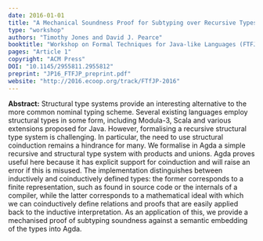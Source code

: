 ```yaml
---
date: 2016-01-01
title: "A Mechanical Soundness Proof for Subtyping over Recursive Types"
type: "workshop"
authors: "Timothy Jones and David J. Pearce"
booktitle: "Workshop on Formal Techniques for Java-like Languages (FTFJP)"
pages: "Article 1"
copyright: "ACM Press"
DOI: "10.1145/2955811.2955812"
preprint: "JP16_FTFJP_preprint.pdf"
website: "http://2016.ecoop.org/track/FTfJP-2016"
---
```


**Abstract:**  Structural type systems provide an interesting alternative to the more common nominal typing scheme. Several existing languages employ structural types in some form, including Modula-3, Scala and various extensions proposed for Java. However, formalising a recursive structural type system is challenging. In particular, the need to use structural coinduction remains a hindrance for many. We formalise in Agda a simple recursive and structural type system with products and unions. Agda proves useful here because it has explicit support for coinduction and will raise an error if this is misused. The implementation distinguishes between inductively and coinductively defined types: the former corresponds to a finite representation, such as found in source code or the internals of a compiler, while the latter corresponds to a mathematical ideal with which we can coinductively define relations and proofs that are easily applied back to the inductive interpretation. As an application of this, we provide a mechanised proof of subtyping soundness against a semantic embedding of the types into Agda.